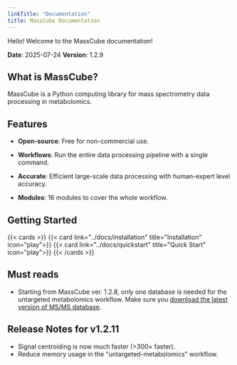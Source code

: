```yaml
---
linkTitle: "Documentation"
title: MassCube Documentation
---
```


Hello! Welcome to the MassCube documentation!

**Date**: 2025-07-24 **Version**: 1.2.9

<!--more-->

## What is MassCube?

MassCube is a Python computing library for mass spectrometry data processing in metabolomics.

## Features

- **Open-source**: Free for non-commercial use.

- **Workflows**: Run the entire data processing pipeline with a single command.

- **Accurate**: Efficient large-scale data processing with human-expert level accuracy.

- **Modules**: 16 modules to cover the whole workflow.

## Getting Started

{{< cards >}}
{{< card link="../docs/installation" title="Installation" icon="play">}}
{{< card link="../docs/quickstart" title="Quick Start" icon="play">}}
{{< /cards >}}

## Must reads

- Starting from MassCube ver. 1.2.8, only one database is needed for the untargeted metabolomics workflow. Make sure you [download the latest version of MS/MS database](https://zenodo.org/records/15740986).

## Release Notes for v1.2.11

- Signal centroiding is now much faster (>300× faster).
- Reduce memory usage in the "untargeted-metabolomics" workflow.
